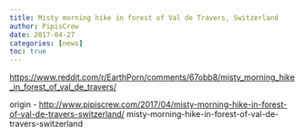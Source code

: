 ```yaml
---
title: Misty morning hike in forest of Val de Travers, Switzerland
author: PipisCrew
date: 2017-04-27
categories: [news]
toc: true
---
```


https://www.reddit.com/r/EarthPorn/comments/67obb8/misty_morning_hike_in_forest_of_val_de_travers/

origin - http://www.pipiscrew.com/2017/04/misty-morning-hike-in-forest-of-val-de-travers-switzerland/ misty-morning-hike-in-forest-of-val-de-travers-switzerland